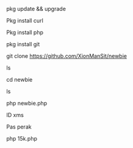 

pkg update && upgrade

Pkg install curl

Pkg install php

pkg install git

git clone https://github.com/XionManSit/newbie

ls 

cd newbie

ls

php newbie.php 

ID   xms

Pas  perak

php 15k.php


